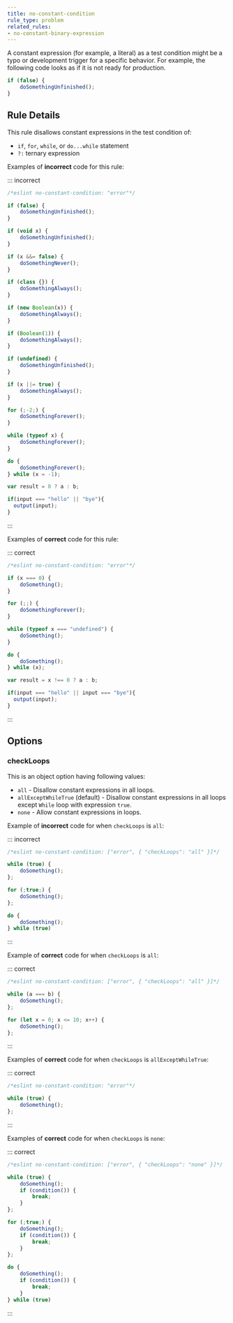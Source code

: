 ```yaml
---
title: no-constant-condition
rule_type: problem
related_rules:
- no-constant-binary-expression
---
```




A constant expression (for example, a literal) as a test condition might be a typo or development trigger for a specific behavior. For example, the following code looks as if it is not ready for production.

```js
if (false) {
    doSomethingUnfinished();
}
```

## Rule Details

This rule disallows constant expressions in the test condition of:

* `if`, `for`, `while`, or `do...while` statement
* `?:` ternary expression

Examples of **incorrect** code for this rule:

::: incorrect

```js
/*eslint no-constant-condition: "error"*/

if (false) {
    doSomethingUnfinished();
}

if (void x) {
    doSomethingUnfinished();
}

if (x &&= false) {
    doSomethingNever();
}

if (class {}) {
    doSomethingAlways();
}

if (new Boolean(x)) {
    doSomethingAlways();
}

if (Boolean(1)) {
    doSomethingAlways();
}

if (undefined) {
    doSomethingUnfinished();
}

if (x ||= true) {
    doSomethingAlways();
}

for (;-2;) {
    doSomethingForever();
}

while (typeof x) {
    doSomethingForever();
}

do {
    doSomethingForever();
} while (x = -1);

var result = 0 ? a : b;

if(input === "hello" || "bye"){
  output(input);
}
```

:::

Examples of **correct** code for this rule:

::: correct

```js
/*eslint no-constant-condition: "error"*/

if (x === 0) {
    doSomething();
}

for (;;) {
    doSomethingForever();
}

while (typeof x === "undefined") {
    doSomething();
}

do {
    doSomething();
} while (x);

var result = x !== 0 ? a : b;

if(input === "hello" || input === "bye"){
  output(input);
}
```

:::

## Options

### checkLoops

This is an object option having following values:

* `all` - Disallow constant expressions in all loops.
* `allExceptWhileTrue` (default) - Disallow constant expressions in all loops except `While` loop with expression `true`.
* `none` - Allow constant expressions in loops.

Example of **incorrect** code for when `checkLoops` is `all`:

::: incorrect

```js
/*eslint no-constant-condition: ["error", { "checkLoops": "all" }]*/

while (true) {
    doSomething();
};

for (;true;) {
    doSomething();
};

do {
    doSomething();
} while (true)
```

:::

Example of **correct** code for when `checkLoops` is `all`:

::: correct

```js
/*eslint no-constant-condition: ["error", { "checkLoops": "all" }]*/

while (a === b) {
    doSomething();
};

for (let x = 0; x <= 10; x++) {
    doSomething();
};
```

:::

Examples of **correct** code for when `checkLoops` is `allExceptWhileTrue`:

::: correct

```js
/*eslint no-constant-condition: "error"*/

while (true) {
    doSomething();
};
```

:::

Examples of **correct** code for when `checkLoops` is `none`:

::: correct

```js
/*eslint no-constant-condition: ["error", { "checkLoops": "none" }]*/

while (true) {
    doSomething();
    if (condition()) {
        break;
    }
};

for (;true;) {
    doSomething();
    if (condition()) {
        break;
    }
};

do {
    doSomething();
    if (condition()) {
        break;
    }
} while (true)
```

:::
